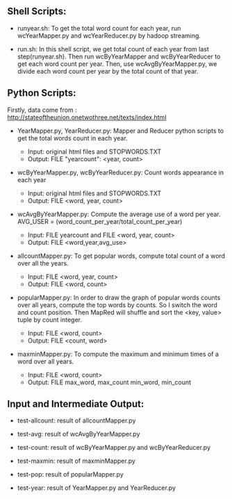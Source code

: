 ## Shell Scripts:

- runyear.sh: To get the total word count for each year, run wcYearMapper.py and wcYearReducer.py 
by hadoop streaming.

- run.sh: In this shell script, we get total count of each year from last step(runyear.sh). 
Then run wcByYearMapper and wcByYearReducer to get each word count per year.
Then, use wcAvgByYearMapper.py, we divide each word count per year by the total count of that year.

## Python Scripts:

Firstly, data come from : http://stateoftheunion.onetwothree.net/texts/index.html

- YearMapper.py, YearReducer.py: Mapper and Reducer python scripts to get the total words count in each year.
    - Input: original html files and STOPWORDS.TXT
    - Output: FILE "yearcount": \<year, count\>


- wcByYearMapper.py, wcByYearReducer.py: Count words appearance in each year
    - Input: original html files and STOPWORDS.TXT
    - Output: FILE \<word, year, count\>

- wcAvgByYearMapper.py: Compute the average use of a word per year. AVG_USER = (word_count_per_year/total_count_per_year)
    - Input: FILE yearcount and FILE \<word, year, count\>
    - Output: FILE \<word,year,avg_use\>

- allcountMapper.py: To get popular words, compute total count of a word over all the years.
    - Input: FILE <word, year, count>
    - Output: FILE \<word, count\>

- popularMapper.py: In order to draw the graph of popular words counts over all years, compute the top words by counts. 
So I switch the word and count position. Then MapRed will shuffle and sort the <key, value> tuple by count integer.
    - Input: FILE \<word, count\>
    - Output: FILE \<count, word\>

- maxminMapper.py: To compute the maximum and minimum times of a word over all years.
    - Input: FILE \<word, count\>
    - Output: FILE max_word, max_count
        min_word, min_count


## Input and Intermediate Output:

- test-allcount: result of allcountMapper.py

- test-avg: result of wcAvgByYearMapper.py

- test-count: result of wcByYearMapper.py and wcByYearReducer.py

- test-maxmin: result of maxminMapper.py

- test-pop: result of popularMapper.py

- test-year: result of YearMapper.py and YearReducer.py
